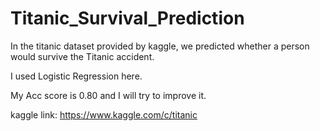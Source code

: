 # Titanic_Survival_Prediction

In the titanic dataset provided by kaggle, we predicted whether a person would survive the Titanic accident.

I used Logistic Regression here.

My Acc score is 0.80 and I will try to improve it.

kaggle link: https://www.kaggle.com/c/titanic
